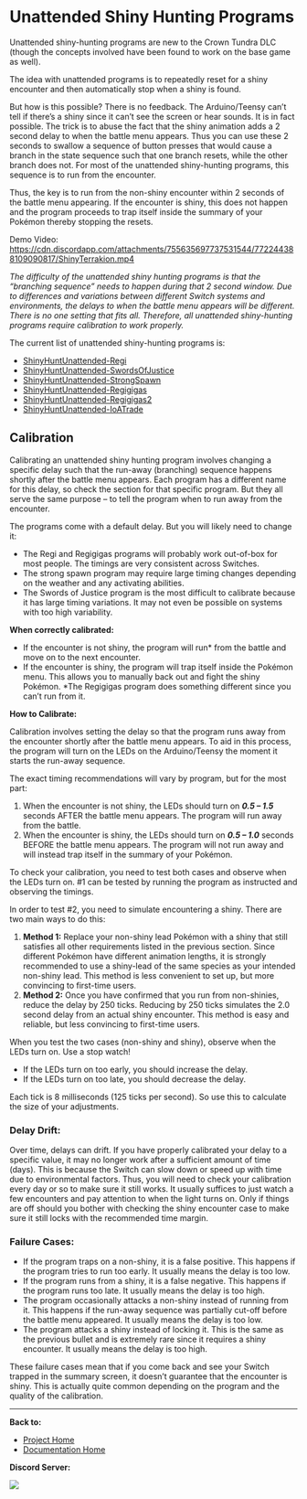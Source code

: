 # Unattended Shiny Hunting Programs

Unattended shiny-hunting programs are new to the Crown Tundra DLC (though the concepts involved have been found to work on the base game as well).

The idea with unattended programs is to repeatedly reset for a shiny encounter and then automatically stop when a shiny is found.

But how is this possible? There is no feedback. The Arduino/Teensy can’t tell if there’s a shiny since it can’t see the screen or hear sounds.
It is in fact possible. The trick is to abuse the fact that the shiny animation adds a 2 second delay to when the battle menu appears. Thus you can use these 2 seconds to swallow a sequence of button presses that would cause a branch in the state sequence such that one branch resets, while the other branch does not. For most of the unattended shiny-hunting programs, this sequence is to run from the encounter.

Thus, the key is to run from the non-shiny encounter within 2 seconds of the battle menu appearing. If the encounter is shiny, this does not happen and the program proceeds to trap itself inside the summary of your Pokémon thereby stopping the resets.

Demo Video: https://cdn.discordapp.com/attachments/755635697737531544/772244388109090817/ShinyTerrakion.mp4

*The difficulty of the unattended shiny hunting programs is that the “branching sequence” needs to happen during that 2 second window. Due to differences and variations between different Switch systems and environments, the delays to when the battle menu appears will be different. There is no one setting that fits all. Therefore, all unattended shiny-hunting programs require calibration to work properly.*

The current list of unattended shiny-hunting programs is:
- [ShinyHuntUnattended-Regi](../Programs/ShinyHuntUnattended-Regi.md)
- [ShinyHuntUnattended-SwordsOfJustice](../Programs/ShinyHuntUnattended-SwordsOfJustice.md)
- [ShinyHuntUnattended-StrongSpawn](../Programs/ShinyHuntUnattended-StrongSpawn.md)
- [ShinyHuntUnattended-Regigigas](../Programs/ShinyHuntUnattended-Regigigas.md)
- [ShinyHuntUnattended-Regigigas2](../Programs/ShinyHuntUnattended-Regigigas2.md)
- [ShinyHuntUnattended-IoATrade](../Programs/ShinyHuntUnattended-IoATrade.md)

## Calibration

Calibrating an unattended shiny hunting program involves changing a specific delay such that the run-away (branching) sequence happens shortly after the battle menu appears. Each program has a different name for this delay, so check the section for that specific program. But they all serve the same purpose – to tell the program when to run away from the encounter.

The programs come with a default delay. But you will likely need to change it:
- The Regi and Regigigas programs will probably work out-of-box for most people. The timings are very consistent across Switches.
- The strong spawn program may require large timing changes depending on the weather and any activating abilities.
- The Swords of Justice program is the most difficult to calibrate because it has large timing variations. It may not even be possible on systems with too high variability.

**When correctly calibrated:**
- If the encounter is not shiny, the program will run* from the battle and move on to the next encounter.
- If the encounter is shiny, the program will trap itself inside the Pokémon menu. This allows you to manually back out and fight the shiny Pokémon.
*The Regigigas program does something different since you can’t run from it.

**How to Calibrate:**

Calibration involves setting the delay so that the program runs away from the encounter shortly after the battle menu appears. To aid in this process, the program will turn on the LEDs on the Arduino/Teensy the moment it starts the run-away sequence.

The exact timing recommendations will vary by program, but for the most part:
1. When the encounter is not shiny, the LEDs should turn on ***0.5 – 1.5*** seconds AFTER the battle menu appears. The program will run away from the battle.
2. When the encounter is shiny, the LEDs should turn on ***0.5 – 1.0*** seconds BEFORE the battle menu appears. The program will not run away and will instead trap itself in the summary of your Pokémon.

To check your calibration, you need to test both cases and observe when the LEDs turn on. #1 can be tested by running the program as instructed and observing the timings.

In order to test #2, you need to simulate encountering a shiny. There are two main ways to do this:

1. **Method 1:** Replace your non-shiny lead Pokémon with a shiny that still satisfies all other requirements listed in the previous section. Since different Pokémon have different animation lengths, it is strongly recommended to use a shiny-lead of the same species as your intended non-shiny lead. This method is less convenient to set up, but more convincing to first-time users.
2. **Method 2:** Once you have confirmed that you run from non-shinies, reduce the delay by 250 ticks. Reducing by 250 ticks simulates the 2.0 second delay from an actual shiny encounter. This method is easy and reliable, but less convincing to first-time users.

When you test the two cases (non-shiny and shiny), observe when the LEDs turn on. Use a stop watch!
- If the LEDs turn on too early, you should increase the delay.
- If the LEDs turn on too late, you should decrease the delay.

Each tick is 8 milliseconds (125 ticks per second). So use this to calculate the size of your adjustments.

### Delay Drift:

Over time, delays can drift. If you have properly calibrated your delay to a specific value, it may no longer work after a sufficient amount of time (days). This is because the Switch can slow down or speed up with time due to environmental factors.
Thus, you will need to check your calibration every day or so to make sure it still works. It usually suffices to just watch a few encounters and pay attention to when the light turns on. Only if things are off should you bother with checking the shiny encounter case to make sure it still locks with the recommended time margin.

### Failure Cases:
- If the program traps on a non-shiny, it is a false positive. This happens if the program tries to run too early. It usually means the delay is too low.
- If the program runs from a shiny, it is a false negative. This happens if the program runs too late. It usually means the delay is too high.
- The program occasionally attacks a non-shiny instead of running from it. This happens if the run-away sequence was partially cut-off before the battle menu appeared. It usually means the delay is too low.
- The program attacks a shiny instead of locking it. This is the same as the previous bullet and is extremely rare since it requires a shiny encounter. It usually means the delay is too high.

These failure cases mean that if you come back and see your Switch trapped in the summary screen, it doesn’t guarantee that the encounter is shiny. This is actually quite common depending on the program and the quality of the calibration.




<hr>

**Back to:**
- [Project Home](/README.md)
- [Documentation Home](/Documentation/README.md)

**Discord Server:** 

[<img src="https://canary.discordapp.com/api/guilds/695809740428673034/widget.png?style=banner2">](https://discord.gg/cQ4gWxN)
